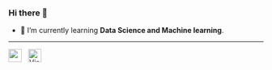 ### Hi there 👋

<!--**RishabhkmrRK/RishabhkmrRK** is a ✨ _special_ ✨ repository because its `README.md` (this file) appears on your GitHub profile.

Here are some ideas to get you started:

``- 🔭 I’m currently working on ...-->
- 🌱 I’m currently learning **Data Science and Machine learning**.
<!-- 👯 I’m looking to collaborate on ...
- 🤔 I’m looking for help with ...
- 💬 Ask me about ...
- 📫 How to reach me: ...
- 😄 Pronouns: ...
- ⚡ Fun fact: ...```
-->

---

[<img align="left" width="26px" src="https://cdn.jsdelivr.net/gh/devicons/devicon/icons/vscode/vscode-original.svg" onmouseover="Visual Studio" style="padding-right:10px;"/>](https://code.visualstudio.com "Visual Studio Code")
<img align="left" alt="Visual Studio Code" width="26px" src="https://cdn.jsdelivr.net/gh/devicons/devicon/icons/python/python-original.svg" style="padding-right:10px;" />
          
